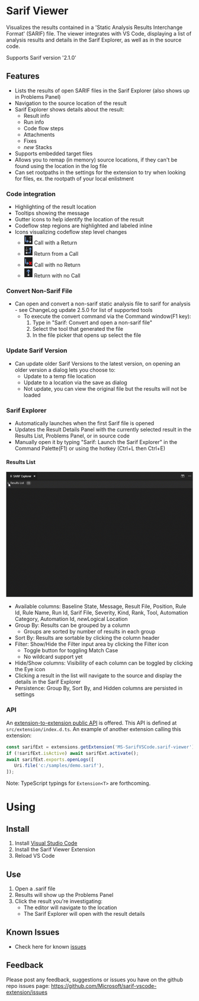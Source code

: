 # Sarif Viewer

Visualizes the results contained in a 'Static Analysis Results Interchange Format' (SARIF) file. The viewer integrates with VS Code, displaying a list of analysis results and details in the Sarif Explorer, as well as in the source code.

Supports Sarif version '2.1.0'

## **Features**
 * Lists the results of open SARIF files in the Sarif Explorer (also shows up in Problems Panel)
 * Navigation to the source location of the result
 * Sarif Explorer shows details about the result:
    * Result info
    * Run info
    * Code flow steps
    * Attachments
    * Fixes
    * *new* Stacks
 * Supports embedded target files
 * Allows you to remap (in memory) source locations, if they can't be found using the location in the log file
 * Can set rootpaths in the settings for the extension to try when looking for files, ex. the rootpath of your local enlistment

### Code integration
 * Highlighting of the result location
 * Tooltips showing the message
 * Gutter icons to help identify the location of the result
 * Codeflow step regions are highlighted and labeled inline
 * Icons visualizing codeflow step level changes
    * ![Icons](/resources/readmeImages/CallReturnIcon.png?raw=true) Call with a Return
    * ![Icons](/resources/readmeImages/ReturnCallIcon.png?raw=true) Return from a Call
    * ![Icons](/resources/readmeImages/CallNoReturnIcon.png?raw=true) Call with no Return
    * ![Icons](/resources/readmeImages/ReturnNoCallIcon.png?raw=true) Return with no Call

### Convert Non-Sarif File
 * Can open and convert a non-sarif static analysis file to sarif for analysis - see ChangeLog update 2.5.0 for list of supported tools
    * To execute the convert command via the Command window(F1 key):
        1. Type in "Sarif: Convert and open a non-sarif file"
        2. Select the tool that generated the file
        3. In the file picker that opens up select the file

### Update Sarif Version
 * Can update older Sarif Versions to the latest version, on opening an older version a dialog lets you choose to:
    * Update to a temp file location
    * Update to a location via the save as dialog
    * Not update, you can view the original file but the results will not be loaded

### Sarif Explorer
 * Automatically launches when the first Sarif file is opened
 * Updates the Result Details Panel with the currently selected result in the Results List, Problems Panel, or in source code
 * Manually open it by typing "Sarif: Launch the Sarif Explorer" in the Command Palette(F1) or using the hotkey (Ctrl+L then Ctrl+E)

#### Results List
![Demo](/resources/readmeImages/ResultsList.gif?raw=true)
 * Available columns: Baseline State, Message, Result File, Position, Rule Id, Rule Name, Run Id, Sarif File, Severity, Kind, Rank, Tool, Automation Category, Automation Id, *new*Logical Location
 * Group By: Results can be grouped by a column
    * Groups are sorted by number of results in each group
 * Sort By: Results are sortable by clicking the column header
 * Filter: Show/Hide the Filter input area by clicking the Filter icon
    * Toggle button for toggling Match Case
    * No wildcard support yet
 * Hide/Show columns: Visibility of each column can be toggled by clicking the Eye icon
 * Clicking a result in the list will navigate to the source and display the details in the Sarif Explorer
 * Persistence: Group By, Sort By, and Hidden columns are persisted in settings

### API
An [extension-to-extension public API](https://code.visualstudio.com/api/references/vscode-api#extensions) is offered. This API is defined at `src/extension/index.d.ts`. An example of another extension calling this extension:
```javascript
const sarifExt = extensions.getExtension('MS-SarifVSCode.sarif-viewer');
if (!sarifExt.isActive) await sarifExt.activate();
await sarifExt.exports.openLogs([
   Uri.file('c:/samples/demo.sarif'),
]);
```
Note: TypeScript typings for `Extension<T>` are forthcoming.

# Using
## Install
1. Install [Visual Studio Code](https://code.visualstudio.com/)
2. Install the Sarif Viewer Extension
3. Reload VS Code

## Use
1. Open a .sarif file
2. Results will show up the Problems Panel
3. Click the result you're investigating:
    * The editor will navigate to the location
    * The Sarif Explorer will open with the result details

## Known Issues
 * Check here for known [issues](https://github.com/Microsoft/sarif-vscode-extension/issues)

## Feedback
Please post any feedback, suggestions or issues you have on the github repo issues page: https://github.com/Microsoft/sarif-vscode-extension/issues
